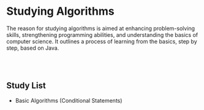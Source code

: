 # Studying Algorithms
The reason for studying algorithms is aimed at enhancing problem-solving skills, strengthening programming abilities, and understanding the basics of computer science. It outlines a process of learning from the basics, step by step, based on Java.

<br>  <br>  
## Study List
* Basic Algorithms (Conditional Statements)
